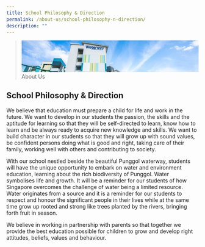 ```yaml
---
title: School Philosophy & Direction
permalink: /about-us/school-philosophy-n-direction/
description: ""
---
```

> ![](/images/Images/about-us_02.jpg)
> About Us 

## School Philosophy & Direction


We believe that education must prepare a child for life and work in the future. We want to develop in our students the passion, the skills and the aptitude for learning so that they will be self-directed to learn, know how to learn and be always ready to acquire new knowledge and skills. We want to build character in our students so that they will grow up with sound values, be confident persons doing what is good and right, taking care of their family, working well with others and contributing to society.

  

With our school nestled beside the beautiful Punggol waterway, students will have the unique opportunity to embark on water and environment education, learning about the rich biodiversity of Punggol. Water symbolises life and growth. It will be a reminder for our students of how Singapore overcomes the challenge of water being a limited resource. Water originates from a source and it is a reminder for our students to respect and honour the significant people in their lives while at the same time grow up rooted and strong like trees planted by the rivers, bringing forth fruit in season.

  

We believe in working in partnership with parents so that together we provide the best education possible for children to grow and develop right attitudes, beliefs, values and behaviour.